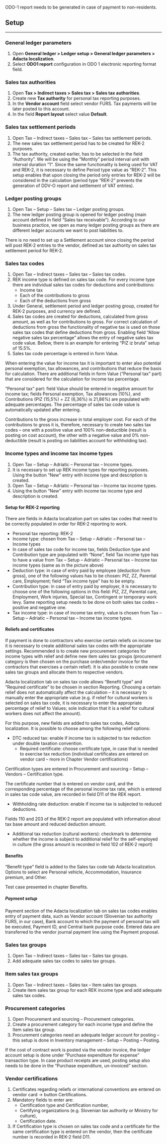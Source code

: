 ODO-1 report needs to be generated in case of payment to non-residents. 



## **Setup**
---

### General ledger parameters

1. Open **General ledger > Ledger setup > General ledger parameters > Adacta localization**.
2. Select **ODO1 report** configuration in ODO 1 electronic reporting format field. 
 
 
### Sales tax authorities

1. Open **Tax > Indirect taxes > Sales tax > Sales tax authorities**.
2. Create new **Tax authority** for personal tax reporting purposes.
3. In the **Vendor account** field select vendor FURS. Tax payments will be later posted to this account.
4. In the field **Report layout** select value **Default**.

### Sales tax settlement periods

1. Open Tax – Indirect taxes – Sales tax – Sales tax settlement periods.
2. The new sales tax settlement period has to be created for REK-2 purposes.
3. The tax authority, created earlier, has to be selected in the field “Authority”. We will be using the “Monthly” period interval unit with interval duration “1”. Since the same functionality is being used for VAT and REK-2, it is necessary to define Period type value as “REK-2”. This setup enables that upon closing the period only entries for REK-2 will be considered in the calculation (period type “REK-2” prevents the generation of DDV-O report and settlement of VAT entries). 

### Ledger posting groups

1. Open Tax – Setup – Sales tax – Ledger posting groups.
2. The new ledger posting group is opened for ledger posting (main account defined in field “Sales tax receivable”). According to our business practice, we open as many ledger posting groups as there are different ledger accounts we want to post liabilities to.
 
There is no need to set up a Settlement account since closing the period will post REK-2 entries to the vendor, defined as tax authority on sales tax settlement period for REK-2. 

### Sales tax codes

1. Open Tax – Indirect taxes – Sales tax – Sales tax codes.
2. REK income type is defined on sales tax code. For every income type there are individual sales tax codes for deductions and contributions:
   - Income tax
   - Each of the contributions to gross
   - Each of the deductions from gross 
3. Under General, settlement period and ledger posting group, created for REK-2 purposes, and currency are defined. 
4. Sales tax codes are created for deductions, calculated from gross amount, as well as for contributions to gross. For correct calculation of deductions from gross the functionality of negative tax is used on those sales tax codes that define deductions from gross. Enabling field “Allow negative sales tax percentage” allows the entry of negative sales tax code value. Bellow, there is an example for entering “PIZ iz bruta” setup of 15.5%. 
5. Sales tax code percentage is entered in form Value.

When entering the value for income tax it is important to enter also potential personal exemption, tax allowances, and contributions that reduce the basis for calculation.  There are additional fields in form Value (“Personal tax” part) that are considered for the calculation for income tax percentage.  
 
“Personal tax” part: field Value should be entered in negative amount for income tax; fields Personal exemption, Tax allowances (10%), and Contributions (PIZ (15,5%) + ZZ (6,36%) is 21,86%) are populated with adequate percentages. The percentage of sales tax code value is automatically updated after entering. 

Contributions to the gross increase in total employer cost. For each of the contributions to gross it is, therefore, necessary to create two sales tax codes – one with a positive value and 100% non-deductible (result is posting on cost account), the other with a negative value and 0% non-deductible (result is posting on liabilities account for withholding tax). 
 
### Income types and income tax income types

1. Open Tax – Setup – Adriatic – Personal tax – Income types.
2. It is necessary to set up REK income types for reporting purposes. Using the button “New” entry with income type and description is created.
3. Open Tax – Setup – Adriatic – Personal tax – Income tax income types.
4. Using the button “New” entry with income tax income type and description is created.
 
#### Setup for REK-2 reporting

There are fields in Adacta localization part on sales tax codes that need to be correctly populated in order for REK-2 reporting to work.
   - Personal tax reporting: REK-2
   - Income type: chosen from Tax – Setup – Adriatic – Personal tax – Income types
   - In case of sales tax code for income tax, fields Deduction type and Contribution type are populated with “None”, field Tax income type has to have a value from Tax – Setup – Adriatic – Personal tax – Income tax income types (same as in the picture above)
   - Deduction type: in case of entry paid by employee (deduction from gross), one of the following values has to be chosen: PIZ, ZZ, Parental care, Employment; field “Tax income type” has to be empty.
   - Contribution type: in case of entry paid by employer, it is necessary to choose one of the following options in this field: PIZ, ZZ, Parental care, Employment, Work injuries, Special tax, Contingent or temporary work levy. Same reporting setup needs to be done on both sales tax codes – positive and negative one.
   - Tax income type: in case of income tax entry, value is chosen from Tax – Setup – Adriatic – Personal tax – Income tax income types.
  
#### Reliefs and certificates

If payment is done to contractors who exercise certain reliefs on income tax it is necessary to create additional sales tax codes with the appropriate settings. Recommended is to create new procurement categories for income types with relief and define new item sales tax groups (procurement category is then chosen on the purchase order/vendor invoice for the contractors that exercises a certain relief). It is also possible to create new sales tax groups and allocate them to respective vendors. 

Adacta localization tab on sales tax code allows “Benefit type” and “Required certificate” to be chosen in section Reporting. Choosing a certain relief does not automatically affect the calculation – it is necessary to manually enter the appropriate value (e.g. if relief for cultural workers is selected on sales tax code, it is necessary to enter the appropriate percentage of relief to Values; sole indication that it is a relief for cultural workers does not affect the amount).

For this purpose, new fields are added to sales tax codes, Adacta localization. It is possible to choose among the following relief options:
   - DTC reduced tax: enable if income tax is subjected to tax reduction under double taxation convention. 
      - Required certificate: choose certificate type, in case that is needed to exercise tax reduction (individual certificates are entered on vendor card – more in Chapter Vendor certifications) 
 
Certification types are entered in Procurement and sourcing – Setup – Vendors – Certification type.
 
The certificate number that is entered on vendor card, and the corresponding percentage of the personal income tax rate, which is entered in sales tax code value, are recorded in field D11 of the REK report.
   - Withholding rate deduction: enable if income tax is subjected to reduced deductions.
 
Fields 110 and 203 of the REK-2 report are populated with information about tax base amount and reduced deduction amount.
   - Additional tax reduction (cultural workers): checkmark to determine whether the income is subject to additional relief for the self-employed in culture (the gross amount is recorded in field 102 of REK-2 report)
 
#### Benefits

“Benefit type” field is added to the Sales tax code tab Adacta localization. Options to select are Personal vehicle, Accommodation, Insurance premium, and Other.
 
Test case presented in chapter Benefits.

#####	Payment setup

Payment section of the Adacta localization tab on sales tax codes enables entry of payment data, such as Vendor account (Slovenian tax authority FURS, in our case), Bank account to which the payment of personal tax will be executed, Payment ID, and Central bank purpose code. Entered data are transferred to the vendor journal payment line using the Payment proposal.
 
### Sales tax groups

1. Open Tax – Indirect taxes – Sales tax – Sales tax groups.
2. Add adequate sales tax codes to sales tax groups.
 
### Item sales tax groups

1. Open Tax – Indirect taxes – Sales tax – Item sales tax groups.
2. Create item sales tax group for each REK income type and add adequate sales tax codes. 
 
### Procurement categories

1. Open Procurement and sourcing – Procurement categories.
2. Create a procurement category for each income type and define the Item sales tax group. 
3. Procurement categories need an adequate ledger account for posting – this setup is done in Inventory management – Setup – Posting – Posting. 
 
If the cost of contract work is posted via the vendor invoice, the ledger account setup is done under “Purchase expenditure for expense” transaction type. In case product receipts are used, posting setup also needs to be done in the “Purchase expenditure, un-invoiced” section.

### Vendor certifications

1. Certificates regarding reliefs or international conventions are entered on vendor card -> button Certifications. 
2. Mandatory fields to enter are: 
   - Certification type and Certification number,
   - Certifying organizations (e.g. Slovenian tax authority or Ministry for culture),
   - Certification date. 
3. If Certification type is chosen on sales tax code and a certificate for the same certification type is entered on the vendor, then the certificate number is recorded in REK-2 field D11. 